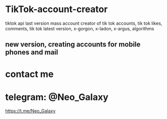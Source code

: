 # TikTok-account-creator
 tiktok api last version mass account creator of tik tok accounts, tik tok likes, comments, tik tok latest version, x-gorgon, x-ladon, x-argus, algorithms

## new version, creating accounts for mobile phones and mail
# contact me
# telegram: @Neo_Galaxy
https://t.me/Neo_Galaxy


